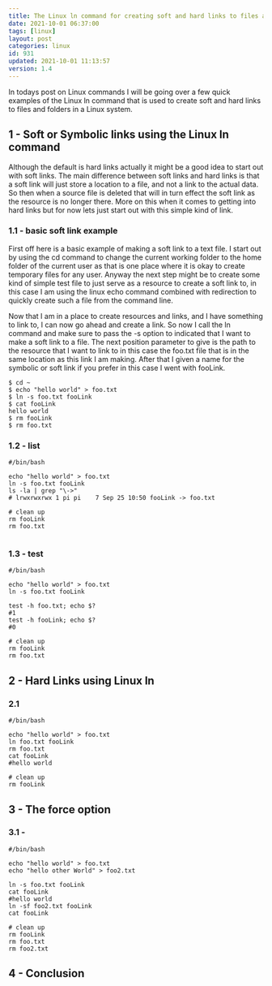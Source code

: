 ```yaml
---
title: The Linux ln command for creating soft and hard links to files and folders
date: 2021-10-01 06:37:00
tags: [linux]
layout: post
categories: linux
id: 931
updated: 2021-10-01 11:13:57
version: 1.4
---
```


In todays post on Linux commands I will be going over a few quick examples of the Linux ln command that is used to create soft and hard links to files and folders in a Linux system.

<!-- more -->

## 1 - Soft or Symbolic links using the Linux ln command

Although the default is hard links actually it might be a good idea to start out with soft links. The main difference between soft links and hard links is that a soft link will just store a location to a file, and not a link to the actual data. So then when a source file is deleted that will in turn effect the soft link as the resource is no longer there. More on this when it comes to getting into hard links but for now lets just start out with this simple kind of link.

### 1.1 - basic soft link example

First off here is a basic example of making a soft link to a text file. I start out by using the cd command to change the current working folder to the home folder of the current user as that is one place where it is okay to create temporary files for any user. Anyway the next step might be to create some kind of simple test file to just serve as a resource to create a soft link to, in this case I am using the linux echo command combined with redirection to quickly create such a file from the command line.

Now that I am in a place to create resources and links, and I have something to link to, I can now go ahead and create a link. So now I call the ln command and make sure to pass the -s option to indicated that I want to make a soft link to a file. The next position parameter to give is the path to the resource that I want to link to in this case the foo.txt file that is in the same location as this link I am making. After that I given a name for the symbolic or soft link if you prefer in this case I went with fooLink.

```
$ cd ~
$ echo "hello world" > foo.txt
$ ln -s foo.txt fooLink
$ cat fooLink
hello world
$ rm fooLink
$ rm foo.txt
```

### 1.2 - list

```
#/bin/bash
 
echo "hello world" > foo.txt
ln -s foo.txt fooLink
ls -la | grep "\->"
# lrwxrwxrwx 1 pi pi    7 Sep 25 10:50 fooLink -> foo.txt
 
# clean up
rm fooLink
rm foo.txt
 
```

### 1.3 - test

```
#/bin/bash

echo "hello world" > foo.txt
ln -s foo.txt fooLink
 
test -h foo.txt; echo $?
#1
test -h fooLink; echo $?
#0
 
# clean up
rm fooLink
rm foo.txt
```

## 2 - Hard Links using Linux ln

### 2.1

```
#/bin/bash
 
echo "hello world" > foo.txt
ln foo.txt fooLink
rm foo.txt
cat fooLink
#hello world
 
# clean up
rm fooLink
```

## 3 - The force option

### 3.1 -

```
#/bin/bash
 
echo "hello world" > foo.txt
echo "hello other World" > foo2.txt
 
ln -s foo.txt fooLink
cat fooLink
#hello world
ln -sf foo2.txt fooLink
cat fooLink
 
# clean up
rm fooLink
rm foo.txt
rm foo2.txt
```

## 4 - Conclusion

